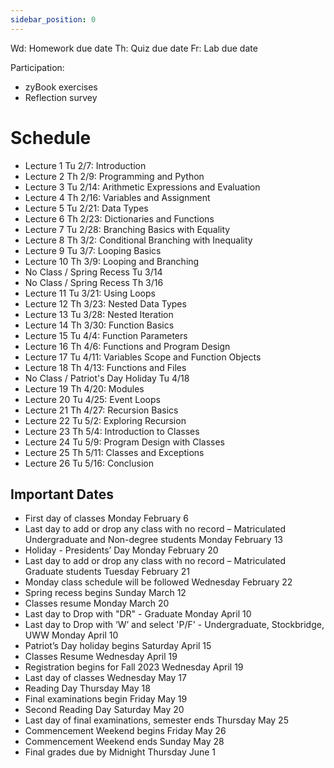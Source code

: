 ```yaml
---
sidebar_position: 0
---
```


Wd: Homework due date
Th: Quiz due date
Fr: Lab due date

Participation:
- zyBook exercises
- Reflection survey

# Schedule

- Lecture 1 Tu 2/7: Introduction
- Lecture 2 Th 2/9: Programming and Python
- Lecture 3 Tu 2/14: Arithmetic Expressions and Evaluation
- Lecture 4 Th 2/16: Variables and Assignment
- Lecture 5 Tu 2/21: Data Types
- Lecture 6 Th 2/23: Dictionaries and Functions
- Lecture 7 Tu 2/28: Branching Basics with Equality
- Lecture 8 Th 3/2: Conditional Branching with Inequality
- Lecture 9 Tu 3/7: Looping Basics
- Lecture 10 Th 3/9: Looping and Branching
- No Class / Spring Recess Tu 3/14
- No Class / Spring Recess Th 3/16
- Lecture 11 Tu 3/21: Using Loops
- Lecture 12 Th 3/23: Nested Data Types
- Lecture 13 Tu 3/28: Nested Iteration
- Lecture 14 Th 3/30: Function Basics
- Lecture 15 Tu 4/4: Function Parameters
- Lecture 16 Th 4/6: Functions and Program Design
- Lecture 17 Tu 4/11: Variables Scope and Function Objects
- Lecture 18 Th 4/13: Functions and Files
- No Class / Patriot's Day Holiday Tu 4/18
- Lecture 19 Th 4/20: Modules
- Lecture 20 Tu 4/25: Event Loops
- Lecture 21 Th 4/27: Recursion Basics
- Lecture 22 Tu 5/2: Exploring Recursion
- Lecture 23 Th 5/4: Introduction to Classes
- Lecture 24 Tu 5/9: Program Design with Classes
- Lecture 25 Th 5/11: Classes and Exceptions
- Lecture 26 Tu 5/16: Conclusion

## Important Dates

- First day of classes Monday February 6
- Last day to add or drop any class with no record – Matriculated Undergraduate and Non-degree students Monday February 13
- Holiday - Presidents’ Day Monday February 20
- Last day to add or drop any class with no record – Matriculated Graduate students Tuesday February 21
- Monday class schedule will be followed Wednesday February 22
- Spring recess begins Sunday March 12
- Classes resume Monday March 20
- Last day to Drop with "DR" - Graduate Monday April 10
- Last day to Drop with ‘W’ and select 'P/F' - Undergraduate, Stockbridge, UWW Monday April 10
- Patriot’s Day holiday begins Saturday April 15
- Classes Resume Wednesday April 19
- Registration begins for Fall 2023 Wednesday April 19
- Last day of classes Wednesday May 17
- Reading Day Thursday May 18
- Final examinations begin Friday May 19
- Second Reading Day Saturday May 20
- Last day of final examinations, semester ends Thursday May 25
- Commencement Weekend begins Friday May 26
- Commencement Weekend ends Sunday May 28
- Final grades due by Midnight Thursday June 1